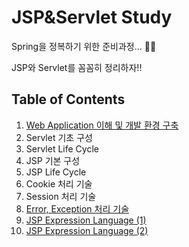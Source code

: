 # JSP&Servlet Study
Spring을 정복하기 위한 준비과정... :man_technologist:

JSP와 Servlet를 꼼꼼히 정리하자!!

## Table of Contents
1. [Web Application 이해 및 개발 환경 구축](https://github.com/juyonglee/JSP-Servlet-Study/tree/master/01.%20Web%20Application%20이해%20및%20개발%20환경%20구축)
2. Servlet 기초 구성
3. Servlet Life Cycle
4. JSP 기본 구성
5. JSP Life Cycle
6. Cookie 처리 기술
7. Session 처리 기술
8. [Error, Exception 처리 기술](https://github.com/juyonglee/JSP-Servlet-Study/tree/master/08.%20Error%2C%20Exception%20처리%20기술)
9. [JSP Expression Language (1)](https://github.com/juyonglee/JSP-Servlet-Study/tree/master/09.%20JSP%20Expression%20Language%20(1))
10. [JSP Expression Language (2)](https://github.com/juyonglee/JSP-Servlet-Study/tree/master/10.%20JSP%20Expression%20Language%20(2))
